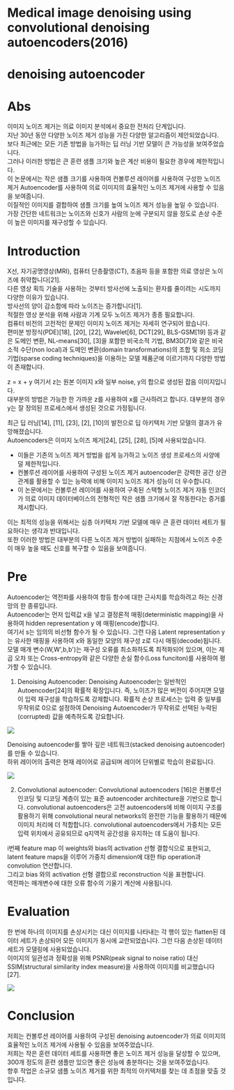 # Medical image denoising using convolutional denoising autoencoders(2016)

# denoising autoencoder

# Abs
이미지 노이즈 제거는 의료 이미지 분석에서 중요한 전처리 단계입니다.  
지난 30년 동안 다양한 노이즈 제거 성능을 가진 다양한 알고리즘이 제안되었습니다.  
보다 최근에는 모든 기존 방법을 능가하는 딥 러닝 기반 모델이 큰 가능성을 보여주었습니다.  
그러나 이러한 방법은 큰 훈련 샘플 크기와 높은 계산 비용이 필요한 경우에 제한적입니다.  
이 논문에서는 작은 샘플 크기를 사용하여 컨볼루션 레이어를 사용하여 구성한 노이즈 제거 Autoencoder를 사용하여 의료 이미지의 효율적인 노이즈 제거에 사용할 수 있음을 보여줍니다.  
이질적인 이미지를 결합하여 샘플 크기를 높여 노이즈 제거 성능을 높일 수 있습니다.  
가장 간단한 네트워크는 노이즈와 신호가 사람의 눈에 구분되지 않을 정도로 손상 수준이 높은 이미지를 재구성할 수 있습니다.

# Introduction
X선, 자기공명영상(MRI), 컴퓨터 단층촬영(CT), 초음파 등을 포함한 의료 영상은 노이즈에 취약합니다[21].  
다른 영상 획득 기술을 사용하는 것부터 방사선에 노출되는 환자를 줄이려는 시도까지 다양한 이유가 있습니다.  
방사선의 양이 감소함에 따라 노이즈는 증가합니다[1].  
적절한 영상 분석을 위해 사람과 기계 모두 노이즈 제거가 종종 필요합니다.  
컴퓨터 비전의 고전적인 문제인 이미지 노이즈 제거는 자세히 연구되어 왔습니다.  
편미분 방정식(PDE)[18], [20], [22], Wavelet[6], DCT[29], BLS-GSM[19] 등과 같은 도메인 변환, NL-means[30], [3]을 포함한 비국소적 기법, BM3D[7]와 같은 비국소적 수단(non local)과 도메인 변환(domain transformations)의 조합 및 희소 코딩 기법(sparse coding techniques)을 이용하는 모델 제품군에 이르기까지 다양한 방법이 존재합니다.

z = x + y
여기서 z는 원본 이미지 x와 일부 noise, y의 합으로 생성된 잡음 이미지입니다.  
대부분의 방법은 가능한 한 가까운 z를 사용하여 x를 근사하려고 합니다. 대부분의 경우 y는 잘 정의된 프로세스에서 생성된 것으로 가정됩니다.

최근 딥 러닝[14], [11], [23], [2], [10]의 발전으로 딥 아키텍처 기반 모델의 결과가 유망해졌습니다.  
Autoencoders은 이미지 노이즈 제거[24], [25], [28], [5]에 사용되었습니다.  
- 이들은 기존의 노이즈 제거 방법을 쉽게 능가하고 노이즈 생성 프로세스의 사양에 덜 제한적입니다.  
- 컨볼루션 레이어를 사용하여 구성된 노이즈 제거 autoencoder은 강력한 공간 상관 관계를 활용할 수 있는 능력에 비해 이미지 노이즈 제거 성능이 더 우수합니다.
- 이 논문에서는 컨볼루션 레이어를 사용하여 구축된 스택형 노이즈 제거 자동 인코더가 의료 이미지 데이터베이스의 전형적인 작은 샘플 크기에서 잘 작동한다는 증거를 제시합니다.

이는 최적의 성능을 위해서는 심층 아키텍처 기반 모델에 매우 큰 훈련 데이터 세트가 필요하다는 생각과 반대입니다.  
또한 이러한 방법은 대부분의 다른 노이즈 제거 방법이 실패하는 지점에서 노이즈 수준이 매우 높을 때도 신호를 복구할 수 있음을 보여줍니다.

# Pre
Autoencoder는 역전파를 사용하여 항등 함수에 대한 근사치를 학습하려고 하는 신경망의 한 종류입니다.  
Autoencoder는 먼저 입력값 x을 넣고 결정론적 매핑(deterministic mapping)을 사용하여 hidden representation y 에 매핑(encode)합니다.  
여기서 s는 임의의 비선형 함수가 될 수 있습니다. 그런 다음 Latent representation y는 유사한 매핑을 사용하여 x와 동일한 모양의 재구성 z로 다시 매핑(decode)됩니다.  
모델 매개 변수(W,W',b,b')는 재구성 오류를 최소화하도록 최적화되어 있으며, 이는 제곱 오차 또는 Cross-entropy와 같은 다양한 손실 함수(Loss funciton)를 사용하여 평가할 수 있습니다.  

1) Denoising Autoencoder: Denoising Autoencoder는 일반적인 Autoencoder[24]의 확률적 확장입니다.
즉, 노이즈가 많은 버전이 주어지면 모델이 입력 재구성을 학습하도록 강제합니다.
확률적 손상 프로세스는 입력 중 일부를 무작위로 0으로 설정하여 Denoising Autoencoder가 무작위로 선택된 누락된(corrupted) 값을 예측하도록 강요합니다.

![](https://github.com/leesangjun1903/Computer-Tomograpy-reconstruction/blob/main/image/%E1%84%89%E1%85%B3%E1%84%8F%E1%85%B3%E1%84%85%E1%85%B5%E1%86%AB%E1%84%89%E1%85%A3%E1%86%BA%202024-08-05%20%E1%84%8B%E1%85%A9%E1%84%92%E1%85%AE%201.49.52.png)

Denoising autoencoder를 쌓아 깊은 네트워크(stacked denoising autoencoder)를 만들 수 있습니다.  
하위 레이어의 출력은 현재 레이어로 공급되며 레이어 단위별로 학습이 완료됩니다.  

![](https://github.com/leesangjun1903/Computer-Tomograpy-reconstruction/blob/main/image/%E1%84%89%E1%85%B3%E1%84%8F%E1%85%B3%E1%84%85%E1%85%B5%E1%86%AB%E1%84%89%E1%85%A3%E1%86%BA%202024-08-05%20%E1%84%8B%E1%85%A9%E1%84%92%E1%85%AE%201.50.58.png)

2) Convolutional autoencoder: Convolutional autoencoders [16]은 컨볼루션 인코딩 및 디코딩 계층이 있는 표준 autoencoder architecture을 기반으로 합니다.
convolutional autoencoders은 고전 autoencoders에 비해 이미지 구조를 활용하기 위해 convolutional neural networks의 완전한 기능을 활용하기 때문에 이미지 처리에 더 적합합니다.
convolutional autoencoders에서 가중치는 모든 입력 위치에서 공유되므로 q지역적 공간성을 유지하는 데 도움이 됩니다.

i번째 feature map 이 weights와 bias의 activation 선형 결합식으로 표현되고, latent feature maps을 이루어 가중치 dimension에 대한 flip operation과 convolution 연산합니다.  
그리고 bias 와의 activation 선형 결합으로 reconstruction 식을 표현합니다.  
역전파는 매개변수에 대한 오류 함수의 기울기 계산에 사용됩니다.

# Evaluation

한 번에 하나의 이미지를 손상시키는 대신 이미지를 나타내는 각 행이 있는 flatten된 데이터 세트가 손상되어 모든 이미지가 동시에 교란되었습니다. 그런 다음 손상된 데이터 세트가 모델링에 사용되었습니다.  
이미지의 일관성과 정확성을 위해 PSNR(peak signal to noise ratio) 대신 SSIM(structural similarity index measure)을 사용하여 이미지를 비교했습니다[27].  

![](https://github.com/leesangjun1903/Computer-Tomograpy-reconstruction/blob/main/image/%E1%84%89%E1%85%B3%E1%84%8F%E1%85%B3%E1%84%85%E1%85%B5%E1%86%AB%E1%84%89%E1%85%A3%E1%86%BA%202024-08-05%20%E1%84%8B%E1%85%A9%E1%84%92%E1%85%AE%202.17.11.png)

# Conclusion
저희는 컨볼루션 레이어를 사용하여 구성된 denoising autoencoder가 의료 이미지의 효율적인 노이즈 제거에 사용될 수 있음을 보여주었습니다.  
저희는 작은 훈련 데이터 세트를 사용하면 좋은 노이즈 제거 성능을 달성할 수 있으며, 300개 정도의 훈련 샘플만 있으면 좋은 성능에 충분하다는 것을 보여주었습니다.  
향후 작업은 소규모 샘플 노이즈 제거를 위한 최적의 아키텍처를 찾는 데 초점을 맞출 것입니다. 


